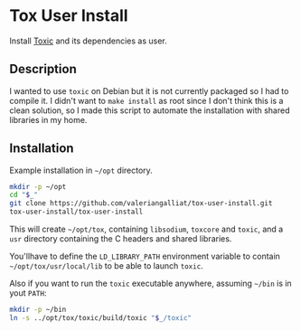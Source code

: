 Tox User Install
================

Install [Toxic](https://github.com/Tox/toxic) and its dependencies as user.

Description
-----------

I wanted to use `toxic` on Debian but it is not currently packaged so I had
to compile it. I didn't want to `make install` as root since I don't think
this is a clean solution, so I made this script to automate the installation
with shared libraries in my home.

Installation
------------

Example installation in `~/opt` directory.

```sh
mkdir -p ~/opt
cd "$_"
git clone https://github.com/valeriangalliat/tox-user-install.git
tox-user-install/tox-user-install
```

This will create `~/opt/tox`, containing `libsodium`, `toxcore` and `toxic`,
and a `usr` directory containing the C headers and shared libraries.

You'llhave to define the `LD_LIBRARY_PATH` environment variable to contain
`~/opt/tox/usr/local/lib` to be able to launch `toxic`.

Also if you want to run the `toxic` executable anywhere, assuming `~/bin`
is in yout `PATH`:

```sh
mkdir -p ~/bin
ln -s ../opt/tox/toxic/build/toxic "$_/toxic"
```
